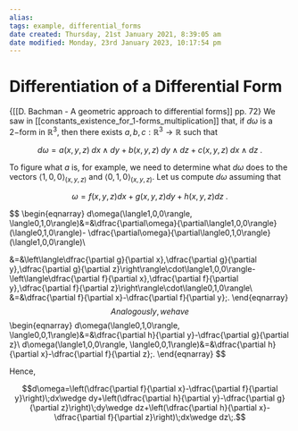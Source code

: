 ```yaml
---
alias: 
tags: example, differential_forms
date created: Thursday, 21st January 2021, 8:39:05 am
date modified: Monday, 23rd January 2023, 10:17:54 pm
---
```

# Differentiation of a Differential Form

{[[D. Bachman - A geometric approach to differential forms]] pp. 72} We saw in [[constants_existence_for_1-forms_multiplication]] that, if $d\omega$ is a $2-$form in $\mathbb{R}^3$, then there exists $a,b,c:\mathbb{R}^3\to\mathbb{R}$ such that 

$$d\omega=a(x,y,z)\;dx\wedge dy+b(x,y,z)\;dy\wedge dz+c(x,y,z)\;dx\wedge dz\;.$$

To figure what $a$ is, for example, we need to determine what $d\omega$ does to the vectors $\langle1,0,0\rangle_{(x,y,z)}$ and $\langle0,1,0\rangle_{(x,y,z)}$. Let us compute $d\omega$ assuming that 

$$\omega=f(x,y,z)dx+g(x,y,z)dy+h(x,y,z)dz\;.$$

$$
\begin{eqnarray}
d\omega(\langle1,0,0\rangle, \langle0,1,0\rangle)&=&\dfrac{\partial\omega}{\partial\langle1,0,0\rangle}(\langle0,1,0\rangle)-
\dfrac{\partial\omega}{\partial\langle0,1,0\rangle}(\langle1,0,0\rangle)\\

&=&\left\langle\dfrac{\partial g}{\partial x},\dfrac{\partial g}{\partial y},\dfrac{\partial g}{\partial z}\right\rangle\cdot\langle1,0,0\rangle-\left\langle\dfrac{\partial f}{\partial x},\dfrac{\partial f}{\partial y},\dfrac{\partial f}{\partial z}\right\rangle\cdot\langle0,1,0\rangle\\
&=&\dfrac{\partial f}{\partial x}-\dfrac{\partial f}{\partial y}\;.
\end{eqnarray}
$$
Analogously, we have
$$
\begin{eqnarray}
d\omega(\langle0,1,0\rangle, \langle0,0,1\rangle)&=&\dfrac{\partial h}{\partial y}-\dfrac{\partial g}{\partial z}\\
d\omega(\langle1,0,0\rangle, \langle0,0,1\rangle)&=&\dfrac{\partial h}{\partial x}-\dfrac{\partial f}{\partial z}\;.
\end{eqnarray}
$$

Hence,

$$d\omega=\left(\dfrac{\partial f}{\partial x}-\dfrac{\partial f}{\partial y}\right)\;dx\wedge dy+\left(\dfrac{\partial h}{\partial y}-\dfrac{\partial g}{\partial z}\right)\;dy\wedge dz+\left(\dfrac{\partial h}{\partial x}-\dfrac{\partial f}{\partial z}\right)\;dx\wedge dz\;.$$

